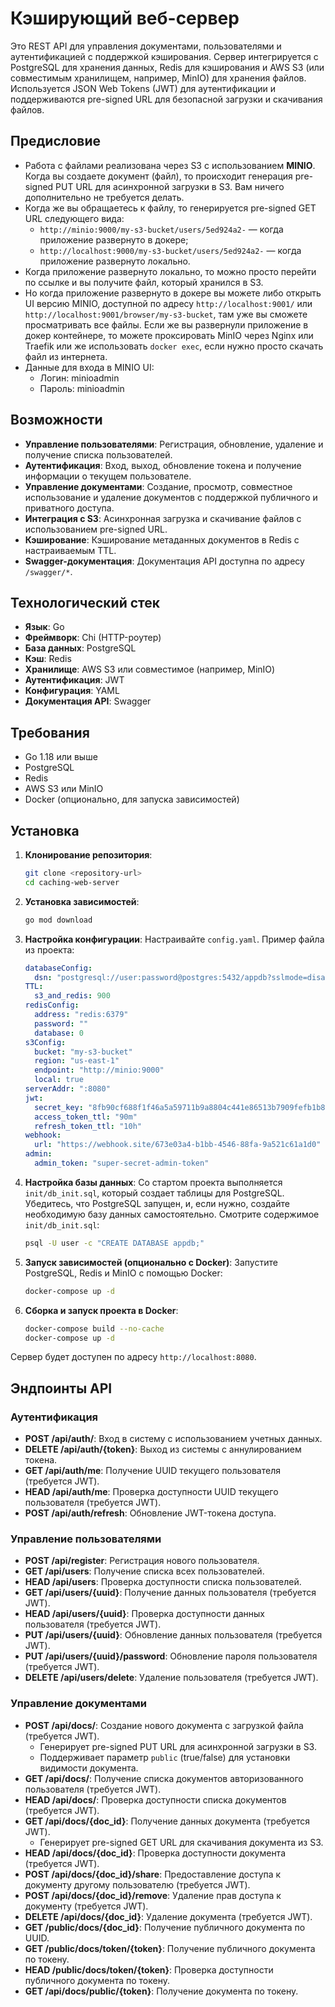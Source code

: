 # Кэширующий веб-сервер

Это REST API для управления документами, пользователями и аутентификацией с поддержкой кэширования. Сервер интегрируется с PostgreSQL для хранения данных, Redis для кэширования и AWS S3 (или совместимым хранилищем, например, MinIO) для хранения файлов. Используется JSON Web Tokens (JWT) для аутентификации и поддерживаются pre-signed URL для безопасной загрузки и скачивания файлов.

## Предисловие

- Работа с файлами реализована через S3 с использованием **MINIO**. Когда вы создаете документ (файл), то происходит генерация pre-signed PUT URL для асинхронной загрузки в S3. Вам ничего дополнительно не требуется делать.
- Когда же вы обращаетесь к файлу, то генерируется pre-signed GET URL следующего вида:
    - `http://minio:9000/my-s3-bucket/users/5ed924a2-` — когда приложение развернуто в докере;
    - `http://localhost:9000/my-s3-bucket/users/5ed924a2-` — когда приложение развернуто локально.
- Когда приложение развернуто локально, то можно просто перейти по ссылке и вы получите файл, который хранился в S3.
- Но когда приложение развернуто в докере вы можете либо открыть UI версию MINIO, доступной по адресу `http://localhost:9001/` или `http://localhost:9001/browser/my-s3-bucket`, там уже вы сможете просматривать все файлы. Если же вы развернули приложение в докер контейнере, то можете проксировать MinIO через Nginx или Traefik или же использовать `docker exec`, если нужно просто скачать файл из интернета.
- Данные для входа в MINIO UI:
  - Логин: minioadmin
  - Пароль: minioadmin
## Возможности

- **Управление пользователями**: Регистрация, обновление, удаление и получение списка пользователей.
- **Аутентификация**: Вход, выход, обновление токена и получение информации о текущем пользователе.
- **Управление документами**: Создание, просмотр, совместное использование и удаление документов с поддержкой публичного и приватного доступа.
- **Интеграция с S3**: Асинхронная загрузка и скачивание файлов с использованием pre-signed URL.
- **Кэширование**: Кэширование метаданных документов в Redis с настраиваемым TTL.
- **Swagger-документация**: Документация API доступна по адресу `/swagger/*`.

## Технологический стек

- **Язык**: Go
- **Фреймворк**: Chi (HTTP-роутер)
- **База данных**: PostgreSQL
- **Кэш**: Redis
- **Хранилище**: AWS S3 или совместимое (например, MinIO)
- **Аутентификация**: JWT
- **Конфигурация**: YAML
- **Документация API**: Swagger

## Требования

- Go 1.18 или выше
- PostgreSQL
- Redis
- AWS S3 или MinIO
- Docker (опционально, для запуска зависимостей)

## Установка

1. **Клонирование репозитория**:
   ```bash
   git clone <repository-url>
   cd caching-web-server
   ```

2. **Установка зависимостей**:
   ```bash
   go mod download
   ```

3. **Настройка конфигурации**:
   Настраивайте `config.yaml`. Пример файла из проекта:
   ```yaml
   databaseConfig:
     dsn: "postgresql://user:password@postgres:5432/appdb?sslmode=disable"
   TTL:
     s3_and_redis: 900
   redisConfig:
     address: "redis:6379"
     password: ""
     database: 0
   s3Config:
     bucket: "my-s3-bucket"
     region: "us-east-1"
     endpoint: "http://minio:9000"
     local: true
   serverAddr: ":8080"
   jwt:
     secret_key: "8fb90cf688f1f46a5a59711b9a8804c441e86513b7909fefb1b8abfc78aa500c"
     access_token_ttl: "90m"
     refresh_token_ttl: "10h"
   webhook:
     url: "https://webhook.site/673e03a4-b1bb-4546-88fa-9a521c61a1d0"
   admin:
     admin_token: "super-secret-admin-token"
   ```

4. **Настройка базы данных**: 
   Со стартом проекта выполняется `init/db_init.sql`, который создает таблицы для PostgreSQL.
   Убедитесь, что PostgreSQL запущен, и, если нужно, создайте необходимую базу данных самостоятельно. Смотрите содержимое `init/db_init.sql`:
   ```bash
   psql -U user -c "CREATE DATABASE appdb;"
   ```

5. **Запуск зависимостей (опционально с Docker)**:
   Запустите PostgreSQL, Redis и MinIO с помощью Docker:
   ```bash
   docker-compose up -d
   ```

6. **Сборка и запуск проекта в Docker**:
   ```bash
   docker-compose build --no-cache
   docker-compose up -d
   ```

Сервер будет доступен по адресу `http://localhost:8080`.

## Эндпоинты API

### Аутентификация
- **POST /api/auth/**: Вход в систему с использованием учетных данных.
- **DELETE /api/auth/{token}**: Выход из системы с аннулированием токена.
- **GET /api/auth/me**: Получение UUID текущего пользователя (требуется JWT).
- **HEAD /api/auth/me**: Проверка доступности UUID текущего пользователя (требуется JWT).
- **POST /api/auth/refresh**: Обновление JWT-токена доступа.

### Управление пользователями
- **POST /api/register**: Регистрация нового пользователя.
- **GET /api/users**: Получение списка всех пользователей.
- **HEAD /api/users**: Проверка доступности списка пользователей.
- **GET /api/users/{uuid}**: Получение данных пользователя (требуется JWT).
- **HEAD /api/users/{uuid}**: Проверка доступности данных пользователя (требуется JWT).
- **PUT /api/users/{uuid}**: Обновление данных пользователя (требуется JWT).
- **PUT /api/users/{uuid}/password**: Обновление пароля пользователя (требуется JWT).
- **DELETE /api/users/delete**: Удаление пользователя (требуется JWT).

### Управление документами
- **POST /api/docs/**: Создание нового документа с загрузкой файла (требуется JWT).
    - Генерирует pre-signed PUT URL для асинхронной загрузки в S3.
    - Поддерживает параметр `public` (true/false) для установки видимости документа.
- **GET /api/docs/**: Получение списка документов авторизованного пользователя (требуется JWT).
- **HEAD /api/docs/**: Проверка доступности списка документов (требуется JWT).
- **GET /api/docs/{doc_id}**: Получение данных документа (требуется JWT).
    - Генерирует pre-signed GET URL для скачивания документа из S3.
- **HEAD /api/docs/{doc_id}**: Проверка доступности документа (требуется JWT).
- **POST /api/docs/{doc_id}/share**: Предоставление доступа к документу другому пользователю (требуется JWT).
- **POST /api/docs/{doc_id}/remove**: Удаление прав доступа к документу (требуется JWT).
- **DELETE /api/docs/{doc_id}**: Удаление документа (требуется JWT).
- **GET /public/docs/{doc_id}**: Получение публичного документа по UUID.
- **GET /public/docs/token/{token}**: Получение публичного документа по токену.
- **HEAD /public/docs/token/{token}**: Проверка доступности публичного документа по токену.
- **GET /api/docs/public/{token}**: Получение документа по токену.